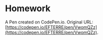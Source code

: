 # Homework

A Pen created on CodePen.io. Original URL: [https://codepen.io/EFTERRE/pen/VwomQZz](https://codepen.io/EFTERRE/pen/VwomQZz).

